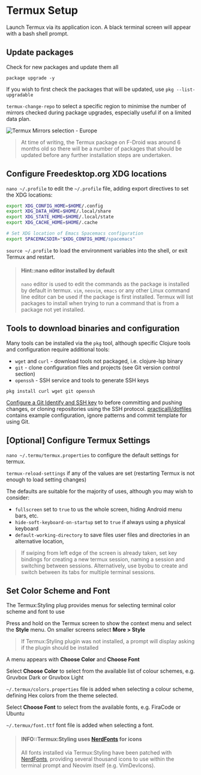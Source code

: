 # Termux Setup

Launch Termux via its application icon.  A black terminal screen will appear with a bash shell prompt.


## Update packages

Check for new packages and update them all

```
package upgrade -y
```

If you wish to first check the packages that will be updated, use `pkg --list-upgradable`

`termux-change-repo` to select a specific region to minimise the number of mirrors checked during package upgrades, especially useful if on a limited data plan.

![Termux Mirrors selection - Europe](https://raw.githubusercontent.com/practicalli/graphic-design/live/termux/termux-mirrors-select-europe.png)

> At time of writing, the Termux package on F-Droid was around 6 months old so there will be a number of packages that should be updated before any further installation steps are undertaken.


## Configure Freedesktop.org XDG locations

`nano ~/.profile` to edit the `~/.profile` file, adding export directives to set the XDG locations:

```bash
export XDG_CONFIG_HOME=$HOME/.config
export XDG_DATA_HOME=$HOME/.local/share
export XDG_STATE_HOME=$HOME/.local/state
export XDG_CACHE_HOME=$HOME/.cache

# Set XDG location of Emacs Spacemacs configuration
export SPACEMACSDIR="$XDG_CONFIG_HOME/spacemacs"
```

`source ~/.profile` to load the environment variables into the shell, or exit Termux and restart.

> #### Hint::nano editor installed by default
> `nano` editor is used to edit the commands as the package is installed by default in termux. `vim`, `neovim`, `emacs` or any other Linux command line editor can be used if the package is first installed.  Termux will list packages to install when trying to run a command that is from a package not yet installed.


## Tools to download binaries and configuration

Many tools can be installed via the `pkg` tool, although specific Clojure tools and configuration require additional tools:

* `wget` and `curl` - download tools not packaged, i.e. clojure-lsp binary
* `git` - clone configuration files and projects (see Git version control section)
* `openssh` - SSH service and tools to generate SSH keys

```
pkg install curl wget git openssh
```

[Configure a Git Identify and SSH key](git.md) to before committing and pushing changes, or cloning repositories using the SSH protocol.  [practicalli/dotfiles](https://github.com/practicalli/dotfiles) contains example configuration, ignore patterns and commit template for using Git.


## [Optional] Configure Termux Settings

`nano ~/.termu/termux.properties` to configure the default settings for termux.

`termux-reload-settings` if any of the values are set (restarting Termux is not enough to load setting changes)

The defaults are suitable for the majority of uses, although you may wish to consider:

* `fullscreen` set to `true` to us the whole screen, hiding Android menu bars, etc.
* `hide-soft-keyboard-on-startup` set to `true` if always using a physical keyboard
* `default-working-directory` to save files user files and directories in an alternative location,

> If swiping from left edge of the screen is already taken, set key bindings for creating a new termux session, naming a session and switching between sessions.  Alternatively, use byobu to create and switch between its tabs for multiple terminal sessions.


## Set Color Scheme and Font

The Termux:Styling plug provides menus for selecting terminal color scheme and font to use

Press and hold on the Termux screen to show the context menu and select the **Style** menu.  On smaller screens select **More > Style**

> If Termux:Styling plugin was not installed, a prompt will display asking if the plugin should be installed

A menu appears with **Choose Color** and **Choose Font**

Select **Choose Color** to select from the available list of colour schemes, e.g. Gruvbox Dark or Gruvbox Light

`~/.termux/colors.properties` file is added when selecting a colour scheme, defining Hex colors from the theme selected.

Select **Choose Font** to select from the available fonts, e.g. FiraCode or Ubuntu

`~/.termux/font.ttf` font file is added when selecting a font.

> #### INFO::Termux:Styling uses [NerdFonts](https://www.nerdfonts.com/) for icons
> All fonts installed via Termux:Styling have been patched with [NerdFonts](https://www.nerdfonts.com/), providing several thousand icons to use within the terminal prompt and Neovim itself (e.g. VimDevIcons).
